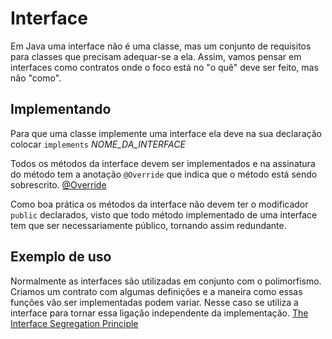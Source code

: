 # Interface

Em Java uma interface não é uma classe, mas um conjunto de requisitos para classes que precisam adequar-se a ela. Assim,
vamos pensar em interfaces como contratos onde o foco está no "o quê" deve ser feito, mas não "como".

## Implementando

Para que uma classe implemente uma interface ela deve na sua declaração colocar `implements` *NOME_DA_INTERFACE*

Todos os métodos da interface devem ser implementados e na assinatura do método tem a anotação `@Override` que indica
que o método está sendo
sobrescrito. [@Override](https://pt.stackoverflow.com/questions/22913/qual-a-finalidade-da-override)

Como boa prática os métodos da interface não devem ter o modificador `public` declarados, visto que todo método
implementado de uma interface tem que ser necessariamente público, tornando assim redundante.

## Exemplo de uso

Normalmente as interfaces são utilizadas em conjunto com o polimorfismo. Criamos um contrato com algumas definições e a
maneira como essas funções vão ser implementadas podem variar. Nesse caso se utiliza a interface para tornar essa
ligação independente da
implementação. [The Interface Segregation Principle](https://cleancoders.com/episode/clean-code-episode-12)
